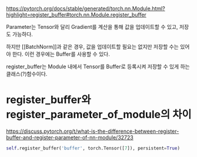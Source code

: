 https://pytorch.org/docs/stable/generated/torch.nn.Module.html?highlight=register_buffer#torch.nn.Module.register_buffer

Parameter는 Tensor와 달리 Gradient를 계산을 통해 값을 업데이트할 수 있고, 저장도 가능하다.

하지만 [[BatchNorm]]과 같은 경우, 값을 업데이트할 필요는 없지만 저장할 수는 있어야 한다.
이런 경우에는 Buffer를 사용할 수 있다.

register_buffer는 Module 내에서 Tensor를 Buffer로 등록시켜 저장할 수 있게 하는 클래스(?)함수이다.

# register_buffer와 register_parameter_of_module의 차이
https://discuss.pytorch.org/t/what-is-the-difference-between-register-buffer-and-register-parameter-of-nn-module/32723

```python
self.register_buffer('buffer', torch.Tensor([7]), persistent=True)
```